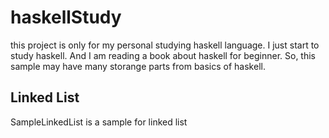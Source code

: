 # haskellStudy
this project is only for my personal studying haskell language. 
I just start to study haskell. And I am reading a book about haskell for beginner.
So, this sample may have many storange parts from basics of haskell.

## Linked List
SampleLinkedList is a sample for linked list